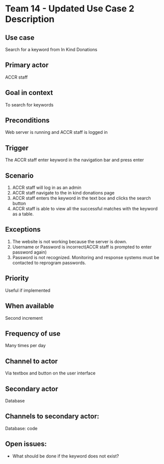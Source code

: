 # Team 14 - Updated Use Case 2 Description

## Use case
Search for a keyword from In Kind Donations

## Primary actor
ACCR staff

## Goal in context
To search for keywords

## Preconditions
Web server is running and ACCR staff is logged in

## Trigger
The ACCR staff enter keyword in the navigation bar and press enter

## Scenario
1. ACCR staff will log in as an admin
2. ACCR staff navigate to the in kind donations page
3. ACCR staff enters the keyword in the text box and clicks the search button
4. ACCR staff is able to view all the successful matches with the keyword as a table.


## Exceptions
1. The website is not working because the server is down.
2. Username or Password is incorrect(ACCR staff is prompted to enter password again)
3. Password is not recognized. Monitoring and response systems must be contacted to reprogram passwords.	

	
## Priority
Useful if implemented

## When available
Second increment

## Frequency of use
Many times per day

## Channel to actor
Via textbox and button on the user interface

## Secondary actor
Database

## Channels to secondary actor:
Database: code 

## Open issues:
- What should be done if the keyword does not exist?
